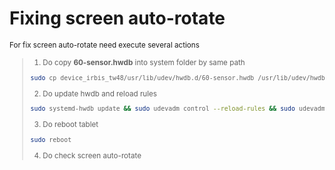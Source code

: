 # Fixing screen auto-rotate
<small>For fix screen auto-rotate need execute several actions
>1. Do copy __60-sensor.hwdb__ into system folder by same path
>```bash
>sudo cp device_irbis_tw48/usr/lib/udev/hwdb.d/60-sensor.hwdb /usr/lib/udev/hwdb.d/
>```
>2. Do update hwdb and reload rules
>```bash
>sudo systemd-hwdb update && sudo udevadm control --reload-rules && sudo udevadm trigger
>```
>3. Do reboot tablet
>```bash
>sudo reboot
>```
>4. Do check screen auto-rotate
</small>
